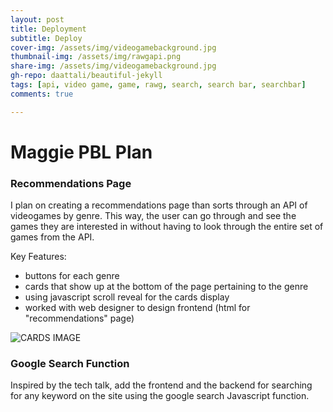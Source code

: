 ```yaml
---
layout: post
title: Deployment
subtitle: Deploy
cover-img: /assets/img/videogamebackground.jpg
thumbnail-img: /assets/img/rawgapi.png
share-img: /assets/img/videogamebackground.jpg
gh-repo: daattali/beautiful-jekyll
tags: [api, video game, game, rawg, search, search bar, searchbar]
comments: true

---
```

# Maggie PBL Plan

### Recommendations Page
I plan on creating a recommendations page than sorts through an API of videogames by genre. This way, the user can go through and see the games they are interested in without having to look through the entire set of games from the API.

Key Features:
* buttons for each genre
* cards that show up at the bottom of the page pertaining to the genre
* using javascript scroll reveal for the cards display
* worked with web designer to design frontend (html for "recommendations" page)

![CARDS IMAGE](https://github.com/florayuan18/pikachudrinkingwindex/blob/master/src/main/resources/static/images/cards.png)

### Google Search Function
Inspired by the tech talk, add the frontend and the backend for searching for any keyword on the site using the google search Javascript function.